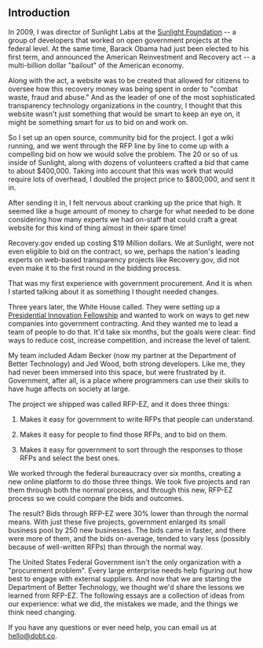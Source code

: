 ## Introduction

In 2009, I was director of Sunlight Labs at the [Sunlight Foundation](http://sunlightfoundation.com) -- a group of developers that worked on open government projects at the federal level. At the same time, Barack Obama had just been elected to his first term, and announced the American Reinvestment and Recovery act -- a multi-billion dollar "bailout" of the American economy. 

Along with the act, a website was to be created that allowed for citizens to oversee how this recovery money was being spent in order to "combat waste, fraud and abuse." And as the leader of one of the most sophisticated transparency technology organizations in the country, I thought that this website wasn't just something that would be smart to keep an eye on, it might be something smart for us to bid on and work on.

So I set up an open source, community bid for the project. I got a wiki running, and we went through the RFP line by line to come up with a compelling bid on how we would solve the problem. The 20 or so of us inside of Sunlight, along with dozens of volunteers crafted a bid that came to about $400,000. Taking into account that this was work that would require lots of overhead, I doubled the project price to $800,000, and sent it in. 

After sending it in, I felt nervous about cranking up the price that high. It seemed like a huge amount of money to charge for what needed to be done considering how many experts we had on-staff that could craft a great website for this kind of thing almost in their spare time!

Recovery.gov ended up costing $19 Million dollars. We at Sunlight, were not even eligible to bid on the contract, so we, perhaps the nation's leading experts on web-based transparency projects like Recovery.gov, did not even make it to the first round in the bidding process.

That was my first experience with government procurement. And it is when I started talking about it as something I thought needed changes.

Three years later, the White House called. They were setting up a [Presidential Innovation Fellowship](https://www.whitehouse.gov/innovationfellows) and wanted to work on ways to get new companies into government contracting. And they wanted me to lead a team of people to do that. It'd take six months, but the goals were clear: find ways to reduce cost, increase competition, and increase the level of talent.

My team included Adam Becker (now my partner at the Department of Better Technology) and Jed Wood, both strong developers. Like me, they had never been immersed into this space, but were frustrated by it. Government, after all, is a place where programmers can use their skills to have huge affects on society at large. 

The project we shipped was called RFP-EZ, and it does three things:

1. Makes it easy for government to write RFPs that people can understand.

2. Makes it easy for people to find those RFPs, and to bid on them.

3. Makes it easy for government to sort through the responses to those RFPs and select the best ones.

We worked through the federal bureaucracy over six months, creating a new online platform to do those three things. We took five projects and ran them through both the normal process, and through this new, RFP-EZ process so we could compare the bids and outcomes.

The result? Bids through RFP-EZ were 30% lower than through the normal means. With just these five projects, government enlarged its small business pool by 250 new businesses. The bids came in faster, and there were more of them, and the bids on-average, tended to vary less (possibly because of well-written RFPs) than through the normal way.

The United States Federal Government isn't the only organization with a "procurement problem". Every large enterprise needs help figuring out how best to engage with external suppliers. And now that we are starting the Department of Better Technology, we thought we'd share the lessons we learned from RFP-EZ. The following essays are a collection of ideas from our experience: what we did, the mistakes we made, and the things we think need changing. 

If you have any questions or ever need help, you can email us at [hello@dobt.co](mailto:hello@dobt.co).
